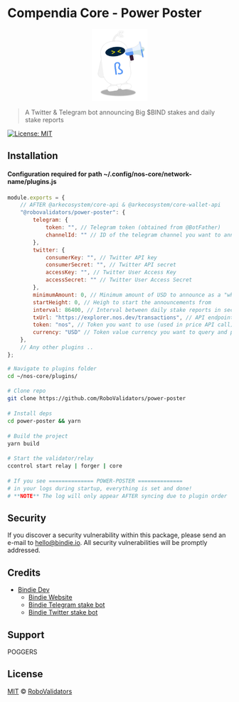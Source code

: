 # Compendia Core - Power Poster

<p align="center">
    <img src="./.github/Bindie-announce.png" alt="bindie" width="125"/>
</p>

> A Twitter & Telegram bot announcing Big $BIND stakes and daily stake reports

[![License: MIT](https://img.shields.io/badge/License-MIT-green.svg)](https://opensource.org/licenses/MIT)

## Installation

#### Configuration required for path ~/.config/nos-core/network-name/plugins.js

```javascript
module.exports = {
    // AFTER @arkecosystem/core-api & @arkecosystem/core-wallet-api
    "@robovalidators/power-poster": {
        telegram: {
            token: "", // Telegram token (obtained from @BotFather)
            channelId: "" // ID of the telegram channel you want to announce in
        },
        twitter: {
            consumerKey: "", // Twitter API key
            consumerSecret: "", // Twitter API secret
            accessKey: "", // Twitter User Access Key
            accessSecret: "" // Twitter User Access Secret
        },
        minimumAmount: 0, // Minimum amount of USD to announce as a "whale"-post
        startHeight: 0, // Heigh to start the announcements from
        interval: 86400, // Interval between daily stake reports in seconds: 86 400 seconds = 1 day
        txUrl: "https://explorer.nos.dev/transactions", // API endpoint for transactions
        token: "nos", // Token you want to use (used in price API call)
        currency: "USD" // Token value currency you want to query and post
    },
    // Any other plugins ..
};
```

```bash
# Navigate to plugins folder
cd ~/nos-core/plugins/

# Clone repo
git clone https://github.com/RoboValidators/power-poster

# Install deps
cd power-poster && yarn

# Build the project
yarn build

# Start the validator/relay
ccontrol start relay | forger | core

# If you see ============== POWER-POSTER ==============
# in your logs during startup, everything is set and done!
# **NOTE** The log will only appear AFTER syncing due to plugin order

```

## Security

If you discover a security vulnerability within this package, please send an e-mail to hello@bindie.io. All security vulnerabilities will be promptly addressed.

## Credits

- [Bindie Dev](https://t.me/BindieDev)
  - [Bindie Website](https://bindie.io/)
  - [Bindie Telegram stake bot](https://t.me/CompendiaStakes)
  - [Bindie Twitter stake bot](https://twitter.com/BindieBot)

## Support

POGGERS

## License

[MIT](LICENSE) © [RoboValidators](https://bindie.io/)
